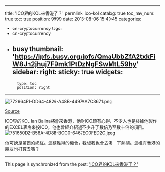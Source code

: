 
---
title: 'ICO界的KOL來香港了？'
permlink: ico-kol
catalog: true
toc_nav_num: true
toc: true
position: 9999
date: 2018-08-06 15:40:45
categories:
- cn-cryptocurrency
tags:
- cn-cryptocurrency
- busy
thumbnail: 'https://ipfs.busy.org/ipfs/QmaUbbZfA2txkFiW8Jn2jhuj7F9mk1PtDzNgFSwMtL59hy'
sidebar:
    right:
        sticky: true
widgets:
    -
        type: toc
        position: right
---



![772964B1-DD64-4826-A48B-4497AA7C3671.png](https://ipfs.busy.org/ipfs/QmaUbbZfA2txkFiW8Jn2jhuj7F9mk1PtDzNgFSwMtL59hy)

[Source](https://steemkr.com/news/@kyriacos/ian-balina-is-trying-to-figure-out-exactly-how-stupid-people-are)

ICO界的KOL Ian Balina將會來香港，他對ICO頗有心得，不少人也是根據他製作的EXCEL表格來投ICO，他也曾經介紹過不少升了數倍乃至數十倍的項目。
![751650D2-B58A-4D8B-BCC0-6467EC0FED2C.jpeg](https://cdn.steemitimages.com/DQmXK11ZgNfVFnJW8dbsfKyEQDRhwCsfJmVZXxG5s5KsubQ/751650D2-B58A-4D8B-BCC0-6467EC0FED2C.jpeg)




他可說是幣圈的網紅。這樣難得的機會，我想我也會去湊一下熱鬧。這裡有香港的朋友也打算去嗎？








- - -

This page is synchronized from the post: ['ICO界的KOL來香港了？'](https://steemit.com/@htliao/ico-kol)

